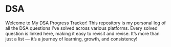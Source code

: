 # DSA
Welcome to My DSA Progress Tracker! This repository is my personal log of all the DSA questions I’ve solved across various platforms. Every solved question is linked here, making it easy to revisit and revise.  It’s more than just a list — it’s a journey of learning, growth, and consistency!
